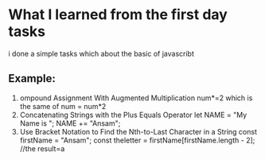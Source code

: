 # What I learned from the first day tasks
i done a simple tasks which about the basic of javascribt 
## Example:
1) ompound Assignment With Augmented Multiplication
     num*=2 which is the same of num = num*2
2) Concatenating Strings with the Plus Equals Operator
     let NAME = "My Name is ";
      NAME += "Ansam";
3) Use Bracket Notation to Find the Nth-to-Last Character in a String
     const firstName = "Ansam";
     const theletter = firstName[firstName.length - 2]; //the result=a
